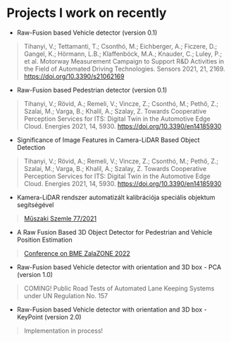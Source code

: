 # Projects I work on recently
- Raw-Fusion based Vehicle detector (version 0.1)
> Tihanyi, V.; Tettamanti, T.; Csonthó, M.; Eichberger, A.; Ficzere, D.; Gangel, K.; Hörmann, L.B.; Klaffenböck, M.A.; Knauder, C.; Luley, P.; et al. Motorway Measurement Campaign to Support R&D Activities in the Field of Automated Driving Technologies. Sensors 2021, 21, 2169. https://doi.org/10.3390/s21062169 
- Raw-Fusion based Pedestrian detector (version 0.1)
> Tihanyi, V.; Rövid, A.; Remeli, V.; Vincze, Z.; Csonthó, M.; Pethő, Z.; Szalai, M.; Varga, B.; Khalil, A.; Szalay, Z. Towards Cooperative Perception Services for ITS: Digital Twin in the Automotive Edge Cloud. Energies 2021, 14, 5930. https://doi.org/10.3390/en14185930 
- Significance of Image Features in Camera-LiDAR Based Object Detection
> Tihanyi, V.; Rövid, A.; Remeli, V.; Vincze, Z.; Csonthó, M.; Pethő, Z.; Szalai, M.; Varga, B.; Khalil, A.; Szalay, Z. Towards Cooperative Perception Services for ITS: Digital Twin in the Automotive Edge Cloud. Energies 2021, 14, 5930. https://doi.org/10.3390/en14185930 
- Kamera-LiDAR rendszer automatizált kalibrációja speciális objektum segítségével
> [Műszaki Szemle 77/2021](https://ojs.emt.ro/muszakiszemle/issue/view/34)
- A Raw Fusion Based 3D Object Detector for Pedestrian and Vehicle Position Estimation
> [Conference on BME ZalaZONE 2022](https://doi.org/10.3311/BMEZalaZONE2022-001)
- Raw-Fusion based Vehicle detector with orientation and 3D box - PCA (version 1.0)
> COMING! Public Road Tests of Automated Lane Keeping Systems under UN Regulation No. 157
- Raw-Fusion based Vehicle detector with orientation and 3D box - KeyPoint (version 2.0)
> Implementation in process!
